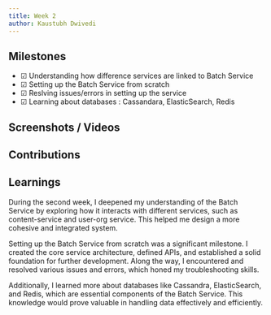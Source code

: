 ```yaml
---
title: Week 2
author: Kaustubh Dwivedi 
---
```


## Milestones
- &#x2611; Understanding how difference services are linked to Batch Service
- &#x2611; Setting up the Batch Service from scratch
- &#x2611; Reslving issues/errors in setting up the service
- &#x2611; Learning about databases : Cassandara, ElasticSearch, Redis

## Screenshots / Videos 

## Contributions

## Learnings
During the second week, I deepened my understanding of the Batch Service by exploring how it interacts with different services, such as content-service and user-org service. This helped me design a more cohesive and integrated system.

Setting up the Batch Service from scratch was a significant milestone. I created the core service architecture, defined APIs, and established a solid foundation for further development. Along the way, I encountered and resolved various issues and errors, which honed my troubleshooting skills.

Additionally, I learned more about databases like Cassandra, ElasticSearch, and Redis, which are essential components of the Batch Service. This knowledge would prove valuable in handling data effectively and efficiently.